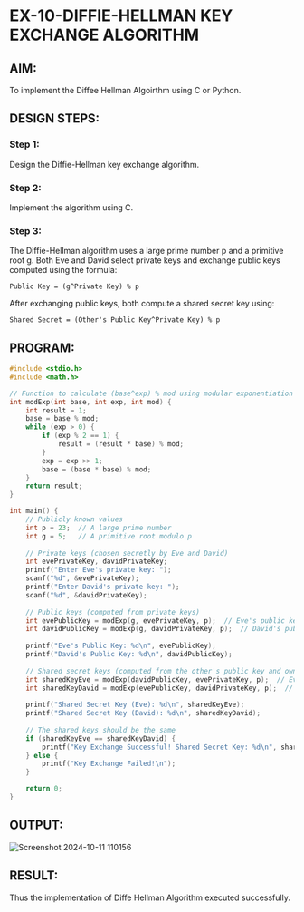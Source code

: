 # EX-10-DIFFIE-HELLMAN KEY EXCHANGE ALGORITHM
## AIM:
To implement the Diffee Hellman Algoirthm using C or Python.
## DESIGN STEPS:
### Step 1:
Design the Diffie-Hellman key exchange algorithm.

### Step 2:
Implement the algorithm using C.

### Step 3:
The Diffie-Hellman algorithm uses a large prime number p and a primitive root g. Both Eve and David select private keys and exchange public keys computed using the formula:
```
Public Key = (g^Private Key) % p
```
After exchanging public keys, both compute a shared secret key using:
```
Shared Secret = (Other's Public Key^Private Key) % p
```
## PROGRAM:
```c
#include <stdio.h>
#include <math.h>

// Function to calculate (base^exp) % mod using modular exponentiation
int modExp(int base, int exp, int mod) {
    int result = 1;
    base = base % mod;
    while (exp > 0) {
        if (exp % 2 == 1) {
            result = (result * base) % mod;
        }
        exp = exp >> 1;
        base = (base * base) % mod;
    }
    return result;
}

int main() {
    // Publicly known values
    int p = 23;  // A large prime number
    int g = 5;   // A primitive root modulo p
    
    // Private keys (chosen secretly by Eve and David)
    int evePrivateKey, davidPrivateKey;
    printf("Enter Eve's private key: ");
    scanf("%d", &evePrivateKey);
    printf("Enter David's private key: ");
    scanf("%d", &davidPrivateKey);
    
    // Public keys (computed from private keys)
    int evePublicKey = modExp(g, evePrivateKey, p);  // Eve's public key
    int davidPublicKey = modExp(g, davidPrivateKey, p);  // David's public key
    
    printf("Eve's Public Key: %d\n", evePublicKey);
    printf("David's Public Key: %d\n", davidPublicKey);
    
    // Shared secret keys (computed from the other's public key and own private key)
    int sharedKeyEve = modExp(davidPublicKey, evePrivateKey, p);  // Eve computes the shared secret key
    int sharedKeyDavid = modExp(evePublicKey, davidPrivateKey, p);  // David computes the shared secret key
    
    printf("Shared Secret Key (Eve): %d\n", sharedKeyEve);
    printf("Shared Secret Key (David): %d\n", sharedKeyDavid);
    
    // The shared keys should be the same
    if (sharedKeyEve == sharedKeyDavid) {
        printf("Key Exchange Successful! Shared Secret Key: %d\n", sharedKeyEve);
    } else {
        printf("Key Exchange Failed!\n");
    }

    return 0;
}

```
## OUTPUT:
![Screenshot 2024-10-11 110156](https://github.com/user-attachments/assets/57ca616d-398e-4257-bfa2-ddf58d7a03b9)

## RESULT:
Thus the implementation of Diffe Hellman Algorithm executed successfully.
